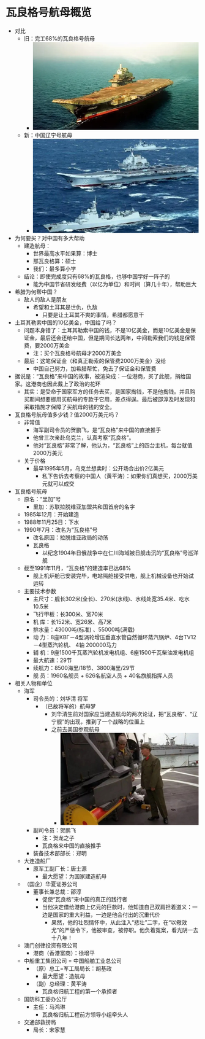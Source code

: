 # 瓦良格号航母概览

* 对比
  * 旧：完工68%的瓦良格号航母
    * ![old_varyag_on_sea](../assets/img/old_varyag_on_sea.webp)
  * 新：中国辽宁号航母
    * ![new_china_liaoning_aircraft](../assets/img/new_china_liaoning_aircraft.webp)
* 为何要买？对中国有多大帮助
  * 建造航母：
    * 世界最高水平如果算：博士
    * 那瓦良格算：硕士
    * 我们：最多算小学
  * 结论：即使完成度只有68%的瓦良格，也够中国学好一阵子的
    * 能为中国节省研发经费（以亿为单位）和时间（算几十年），帮助巨大
* 希腊为何帮中国？
  * 敌人的敌人是朋友
    * 希望和土耳其是世仇，仇敌
      * 只要是让土耳其不爽的事情，希腊都愿意干
* 土耳其勒索中国的10亿美金，中国给了吗？
  * 问题本身错了：土耳其勒索中国的钱，不是10亿美金，而是10亿美金是保证金，最后还会还给中国，但是期间长达两年，中间勒索我们的钱是保管费，要2000万美金
    * 注：买个瓦良格号航母才2000万美金
  * 最后：这笔保证金（和真正勒索的保管费2000万美金）没给
    * 中国自己努力，加希腊帮忙，免去了保证金和保管费
* 据说是：“瓦良格”来中国的故事，被渲染成：一位港商，买了此舰，捐给国家。这港商也因此戴上了政治的花环
  * 其实：是受命于国家军方的任务去买，是国家掏钱，不是他掏钱。并且购买期间想要挪用买航母的专款于它用，差点得逞。最后被邵淳及时发现和采取措施才保障了买航母的钱的安全。
* 瓦良格号航母值多少钱？值2000万美元吗？
  * 非常值
    * 海军副司令员的贺鹏飞，是“瓦良格”来中国的直接推手
    * 他曾三次亲赴乌克兰，认真考察“瓦良格”。
    * 他对“瓦良格”非常了解，他认为，“瓦良格”上的四台主机，每台就值2000万美元
  * 关于价格
    * 最早1995年5月，乌克兰想卖时：公开场合出价2亿美元
      * 私下告诉去考察的中国人（黄平涛）：如果你们真想买，2000万美元就可以成交
* 瓦良格号航母
  * 原名：“里加”号
    * 里加：苏联拉脱维亚加盟共和国首府的名字
  * 1985年12月：开始建造
  * 1988年11月25日：下水
  * 1990年7月：改名为“瓦良格”号
    * 改名原因：拉脱维亚政局的动荡
    * 瓦良格
      * 以纪念1904年日俄战争中在仁川海域被日舰击沉的“瓦良格”号巡洋舰
  * 截至1991年11月，“瓦良格”的建造率已达68%
    * 舰上机炉舱已安装完毕，电站隔舱接受供电，舰上机械设备也开始试运转
  * 主要技术参数
    * 主尺寸：舰长302米(全长)、270米(水线)、水线处宽35.4米、吃水10.5米
    * 飞行甲板：长300米、宽70米
    * 机 库：长152米、宽26米、高7米
    * 排水量：43000吨(标准) 、55000吨(满载)
    * 动 力：8座КВГ－4型涡轮增压垂直水管自然循环蒸汽锅炉、4台TV12－4型蒸汽轮机、 4轴 200000马力
    * 辅 机：9座1500千瓦蒸汽轮机发电机组、6座1500千瓦柴油发电机组
    * 最大航速：29节
    * 续航力：8500海里/18节、3800海里/29节
    * 舰 员：1960名舰员 + 626名航空人员 + 40名旗舰指挥人员
* 相关人物和单位
  * 海军
    * 司令员的：刘华清 将军
      * （已故将军的）航母梦
        * 刘华清生前对国家应当建造航母的两次论证，把“瓦良格”、“辽宁舰”的出现，推到了一个战略的位置上
        * 之前去美国参观航母
          * ![liuhuaqing_visit_us_aircraft_carrier](../assets/img/liuhuaqing_visit_us_aircraft_carrier.jpg)
    * 副司令员：贺鹏飞
      * 注：贺龙之子
      * 瓦良格来中国的直接推手
    * 装备技术部部长：郑明
  * 大连造船厂
    * 原军工副厂长：唐士源
      * 最大愿望：为国家建造航母
  * （国企）华夏证券公司
    * 董事长兼总裁：邵淳
      * 促使“瓦良格”来中国的真正的践行者
      * 当他决定借给港商上亿元的巨款时，他知道自己双肩担着道义：一边是国家的重大利益，一边是他会付出的沉重代价
        * 果然，他的壮烈情怀中，从此注入“悲壮”二字，在“以儆效尤”的严惩令下，他被审查，被停职。他负着冤案，看光阴一去十八年！
  * 澳门创律投资有限公司
    * 港商（香港富商）：徐增平
  * 中船重工集团公司 = 中国船舶工业总公司
    * （原）总工=军工局局长：胡基政
      * 最大愿望：造航母
    * （副）总经理：黄平涛
      * 瓦良格归航工程的第一个承担者
  * 国防科工委办公厅
    * 主任：马鸿琳
      * 瓦良格归航工程前方领导小组牵头人
  * 交通部救捞局
    * 局长：宋家慧
